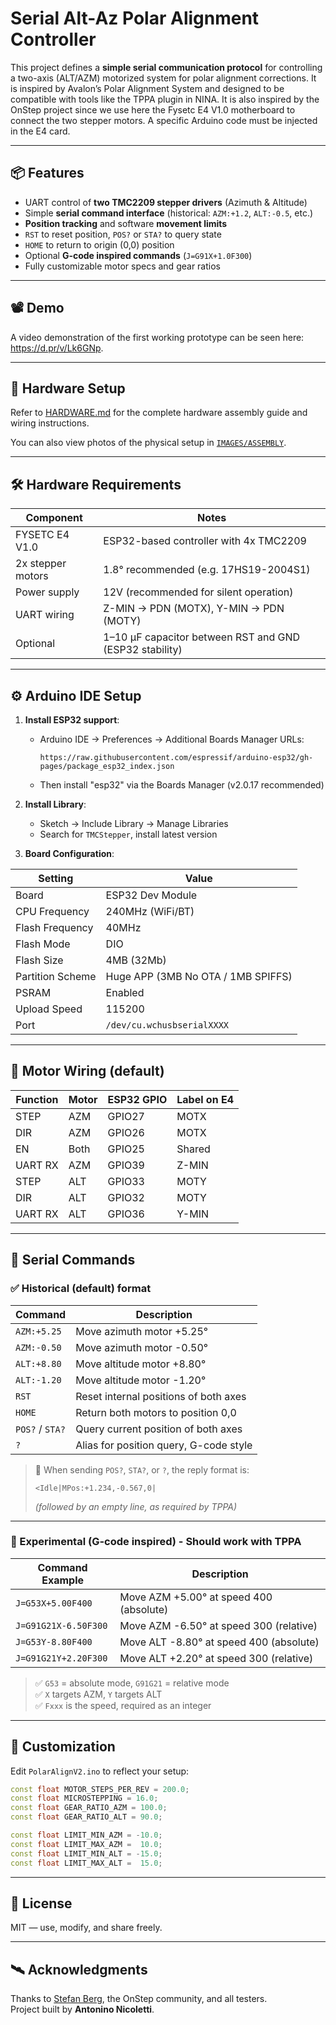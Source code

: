 
# Serial Alt-Az Polar Alignment Controller

This project defines a **simple serial communication protocol** for controlling a two-axis (ALT/AZM) motorized system for polar alignment corrections. It is inspired by Avalon’s Polar Alignment System and designed to be compatible with tools like the TPPA plugin in NINA. It is also inspired by the OnStep project since we use here the Fysetc E4 V1.0 motherboard to connect the two stepper motors. A specific Arduino code must be injected in the E4 card. 

---

## 📦 Features

- UART control of **two TMC2209 stepper drivers** (Azimuth & Altitude)
- Simple **serial command interface** (historical: `AZM:+1.2`, `ALT:-0.5`, etc.)
- **Position tracking** and software **movement limits**
- `RST` to reset position, `POS?` or `STA?` to query state
- `HOME` to return to origin (0,0) position
- Optional **G-code inspired commands** (`J=G91X+1.0F300`)
- Fully customizable motor specs and gear ratios

---

## 📽️ Demo

A video demonstration of the first working prototype can be seen here: https://d.pr/v/Lk6GNp.

---

## 🔩 Hardware Setup

Refer to [HARDWARE.md](./HARDWARE.md) for the complete hardware assembly guide and wiring instructions.

You can also view photos of the physical setup in [`IMAGES/ASSEMBLY`](./IMAGES/ASSEMBLY).

---

## 🛠 Hardware Requirements

| Component         | Notes                                                 |
|------------------|--------------------------------------------------------|
| FYSETC E4 V1.0    | ESP32-based controller with 4x TMC2209                |
| 2x stepper motors | 1.8° recommended (e.g. 17HS19-2004S1)                 |
| Power supply      | 12V (recommended for silent operation)               |
| UART wiring       | Z-MIN → PDN (MOTX), Y-MIN → PDN (MOTY)               |
| Optional          | 1–10 µF capacitor between RST and GND (ESP32 stability) |

---

## ⚙️ Arduino IDE Setup

1. **Install ESP32 support**:
   - Arduino IDE → Preferences → Additional Boards Manager URLs:
     ```
     https://raw.githubusercontent.com/espressif/arduino-esp32/gh-pages/package_esp32_index.json
     ```
   - Then install "esp32" via the Boards Manager (v2.0.17 recommended)

2. **Install Library**:
   - Sketch → Include Library → Manage Libraries
   - Search for `TMCStepper`, install latest version

3. **Board Configuration**:

| Setting               | Value                                      |
|-----------------------|--------------------------------------------|
| Board                 | ESP32 Dev Module                           |
| CPU Frequency         | 240MHz (WiFi/BT)                           |
| Flash Frequency       | 40MHz                                      |
| Flash Mode            | DIO                                        |
| Flash Size            | 4MB (32Mb)                                 |
| Partition Scheme      | Huge APP (3MB No OTA / 1MB SPIFFS)         |
| PSRAM                 | Enabled                                    |
| Upload Speed          | 115200                                     |
| Port                  | `/dev/cu.wchusbserialXXXX`                 |

---

## 🔌 Motor Wiring (default)

| Function | Motor | ESP32 GPIO | Label on E4 |
|----------|-------|-------------|-------------|
| STEP     | AZM   | GPIO27      | MOTX        |
| DIR      | AZM   | GPIO26      | MOTX        |
| EN       | Both  | GPIO25      | Shared      |
| UART RX  | AZM   | GPIO39      | Z-MIN       |
| STEP     | ALT   | GPIO33      | MOTY        |
| DIR      | ALT   | GPIO32      | MOTY        |
| UART RX  | ALT   | GPIO36      | Y-MIN       |

---

## 🧪 Serial Commands

### ✅ Historical (default) format

| Command         | Description                                      |
|----------------|--------------------------------------------------|
| `AZM:+5.25`     | Move azimuth motor +5.25°                        |
| `AZM:-0.50`     | Move azimuth motor -0.50°                        |
| `ALT:+8.80`     | Move altitude motor +8.80°                       |
| `ALT:-1.20`     | Move altitude motor -1.20°                       |
| `RST`           | Reset internal positions of both axes           |
| `HOME`          | Return both motors to position 0,0              |
| `POS?` / `STA?` | Query current position of both axes             |
| `?`             | Alias for position query, G-code style          |

> 🧾 When sending `POS?`, `STA?`, or `?`, the reply format is:
>
> `<Idle|MPos:+1.234,-0.567,0|`
>
> *(followed by an empty line, as required by TPPA)*

---

### 🧪 Experimental (G-code inspired) - Should work with TPPA

| Command Example              | Description                                      |
|-----------------------------|--------------------------------------------------|
| `J=G53X+5.00F400`            | Move AZM +5.00° at speed 400 (absolute)         |
| `J=G91G21X-6.50F300`            | Move AZM -6.50° at speed 300 (relative)         |
| `J=G53Y-8.80F400`            | Move ALT -8.80° at speed 400 (absolute)         |
| `J=G91G21Y+2.20F300`            | Move ALT +2.20° at speed 300 (relative)         |


> ✅ `G53` = absolute mode, `G91G21` = relative mode  
> ✅ `X` targets AZM, `Y` targets ALT  
> ✅ `Fxxx` is the speed, required as an integer

---

## 🧠 Customization

Edit `PolarAlignV2.ino` to reflect your setup:

```cpp
const float MOTOR_STEPS_PER_REV = 200.0;
const float MICROSTEPPING = 16.0;
const float GEAR_RATIO_AZM = 100.0;
const float GEAR_RATIO_ALT = 90.0;
```

```cpp
const float LIMIT_MIN_AZM = -10.0;
const float LIMIT_MAX_AZM =  10.0;
const float LIMIT_MIN_ALT = -15.0;
const float LIMIT_MAX_ALT =  15.0;
```

---

## 🧾 License

MIT — use, modify, and share freely.

---

## 🛰️ Acknowledgments

Thanks to [Stefan Berg](https://discord.gg/nina), the OnStep community, and all testers.  
Project built by **Antonino Nicoletti**.
